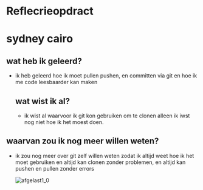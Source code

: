 # Reflecrieopdract
# sydney cairo
 ## wat heb ik geleerd?
  
- ik heb geleerd hoe ik moet pullen pushen, en committen via git en hoe ik me code leesbaarder kan maken

  ## wat wist ik al?
 
  - ik wist al waarvoor ik git kon gebruiken om te clonen alleen ik iwst nog niet hoe ik het moest doen.

 ## waarvan zou ik nog meer willen weten?

   
 - ik zou nog meer over git zelf willen weten zodat ik altijd weet hoe ik het moet gebruiken en altijd kan clonen zonder problemen, en altijd kan pushen en pullen zonder errors 
   
    ![afgelast1_0](https://github.com/Desley7/Reflectieopdracht/assets/144898932/fd4fae59-e15f-4565-abfa-885542c46bf8)


  


